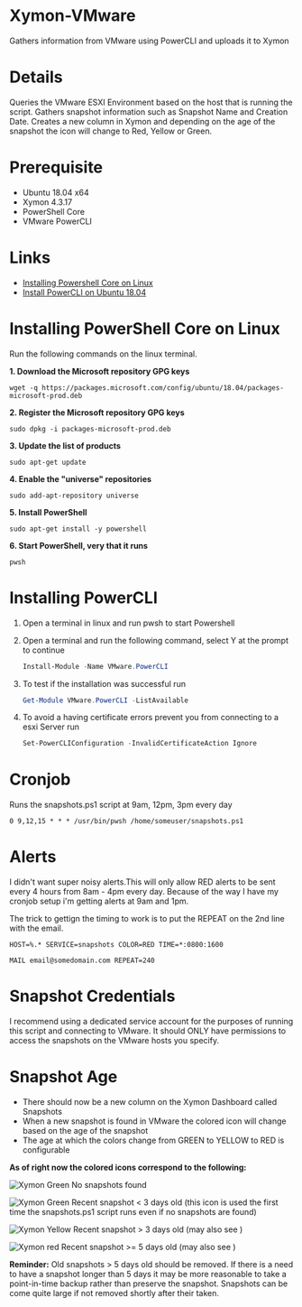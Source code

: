 # Xymon-VMware
Gathers information from VMware using PowerCLI and uploads it to Xymon

# Details
Queries the VMware ESXI Environment based on the host that is running the script. Gathers snapshot information such as Snapshot Name and Creation Date. Creates a new column in Xymon and depending on the age of the snapshot the icon will change to Red, Yellow or Green.

# Prerequisite
- Ubuntu 18.04 x64 
- Xymon 4.3.17
- PowerShell Core
- VMware PowerCLI

# Links
- [Installing Powershell Core on Linux](https://docs.microsoft.com/en-us/powershell/scripting/install/installing-powershell-core-on-linux?view=powershell-6#ubuntu-1804)
- [Install PowerCLI on Ubuntu 18.04](https://www.altaro.com/vmware/install-powercli-ubuntu-linux-18-04-lts/)


# Installing PowerShell Core on Linux
Run the following commands on the linux terminal.

**1. Download the Microsoft repository GPG keys**

`wget -q https://packages.microsoft.com/config/ubuntu/18.04/packages-microsoft-prod.deb`

**2. Register the Microsoft repository GPG keys**

`sudo dpkg -i packages-microsoft-prod.deb`

**3. Update the list of products**

`sudo apt-get update`

**4. Enable the "universe" repositories**

`sudo add-apt-repository universe`

**5. Install PowerShell**

`sudo apt-get install -y powershell`

**6. Start PowerShell, very that it runs**

`pwsh`

# Installing PowerCLI

1. Open a terminal in linux and run pwsh to start Powershell

2. Open a terminal and run the following command, select Y at the prompt to continue

	```PowerShell 
	Install-Module -Name VMware.PowerCLI
	```
	
3. To test if the installation was successful run

	```PowerShell 
	Get-Module VMware.PowerCLI -ListAvailable
	```

4. To avoid a having certificate errors prevent you from connecting to a esxi Server run

	```PowerShell 
	Set-PowerCLIConfiguration -InvalidCertificateAction Ignore
	```

# Cronjob
Runs the snapshots.ps1 script at 9am, 12pm, 3pm every day

`0 9,12,15 * * * /usr/bin/pwsh /home/someuser/snapshots.ps1`

# Alerts
I didn't want super noisy alerts.This will only allow RED alerts to be sent every 4 hours from 8am - 4pm every day. Because of the way I have my cronjob setup i'm getting alerts at 9am and 1pm.

The trick to gettign the timing to work is to put the REPEAT on the 2nd line with the email.

`HOST=%.* SERVICE=snapshots COLOR=RED TIME=*:0800:1600`

`MAIL email@somedomain.com REPEAT=240`

# Snapshot Credentials
I recommend using a dedicated service account for the purposes of running this script and connecting to VMware. It should ONLY have permissions to access the snapshots on the VMware hosts you specify.

# Snapshot Age
- There should now be a new column on the Xymon Dashboard called Snapshots
- When a new snapshot is found in VMware the colored icon will change based on the age of the snapshot
- The age at which the colors change from GREEN to YELLOW to RED is configurable

__As of right now the colored icons correspond to the following:__

![Xymon Green](https://raw.githubusercontent.com/techspence/Xymon-VMSnap/master/readme-img/green.gif) No snapshots found

![Xymon Green Recent](https://raw.githubusercontent.com/techspence/Xymon-VMSnap/master/readme-img/green.gif) snapshot < 3 days old (this icon is used the first time the snapshots.ps1 script runs even if no snapshots are found)

![Xymon Yellow Recent](https://raw.githubusercontent.com/techspence/Xymon-VMSnap/master/readme-img/yellow.gif) snapshot > 3 days old (may also see  )

![Xymon red Recent](https://raw.githubusercontent.com/techspence/Xymon-VMSnap/master/readme-img/red.gif) snapshot >= 5 days old (may also see  )

__**Reminder:**__ Old snapshots > 5 days old should be removed. If there is a need to have a snapshot longer than 5 days it may be more reasonable to take a point-in-time backup rather than preserve the snapshot. Snapshots can be come quite large if not removed shortly after their taken.

